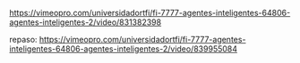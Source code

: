 https://vimeopro.com/universidadortfi/fi-7777-agentes-inteligentes-64806-agentes-inteligentes-2/video/831382398 

repaso:
https://vimeopro.com/universidadortfi/fi-7777-agentes-inteligentes-64806-agentes-inteligentes-2/video/839955084 